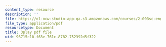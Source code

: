 ```yaml
---
content_type: resource
description: ''
file: https://ol-ocw-studio-app-qa.s3.amazonaws.com/courses/2-003sc-engineering-dynamics-fall-2011/96715c10f63e761c8782752392d5f322_ZNVvYg1FOPk.pdf
file_type: application/pdf
resourcetype: Document
title: 3play pdf file
uid: 96715c10-f63e-761c-8782-752392d5f322
---
```

